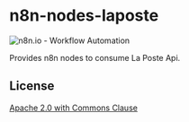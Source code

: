 # n8n-nodes-laposte

![n8n.io - Workflow Automation](https://raw.githubusercontent.com/n8n-io/n8n/master/docs/images/n8n-logo.png)

Provides n8n nodes to consume La Poste Api.


## License

[Apache 2.0 with Commons Clause](https://github.com/n8n-io/n8n/blob/master/packages/nodes-base/LICENSE.md)
